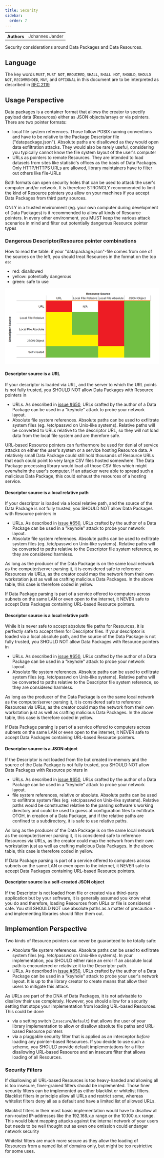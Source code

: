 ```yaml
---
title: Security
sidebar:
  order: 7
---
```


<table>
  <tr>
    <th>Authors</th>
    <td>Johannes Jander</td>
  </tr>
</table>

Security considerations around Data Packages and Data Resources.

## Language

The key words `MUST`, `MUST NOT`, `REQUIRED`, `SHALL`, `SHALL NOT`, `SHOULD`, `SHOULD NOT`, `RECOMMENDED`, `MAY`, and `OPTIONAL` in this document are to be interpreted as described in [RFC 2119](https://www.ietf.org/rfc/rfc2119.txt)

## Usage Perspective

Data packages is a container format that allows the creator to specify payload data (Resources) either as JSON
objects/arrays or via pointers. There are two pointer formats:

- local file system references. Those follow POSIX naming conventions and have to be relative to the Package Descriptor
  file ("datapackage.json"). Absolute paths are disallowed as they would open data exfiltration attacks. They would also
  be rarely useful, considering you typically cannot know the file system layout of the user's computer
- URLs as pointers to remote Resources. They are intended to load datasets from sites like statistic's offices as the
  basis of Data Packages. Only HTTP/HTTPS URLs are allowed, library maintainers have to filter out others like file-URLs

Both formats can open security holes that can be used to attack the user's computer and/or network. It is therefore
STRONGLY recommended to limit the kind of Resource pointers you allow on your machines if you accept Data Packages
from third party sources.

ONLY in a trusted environment (eg. your own computer during development of Data Packages) is it recommended to allow
all kinds of Resource pointers. In every other environment, you MUST keep the various attack scenarios in mind and
filter out potentially dangerous Resource pointer types

### Dangerous Descriptor/Resource pointer combinations

How to read the table: if your "datapackage.json"-file comes from one of the sources on the left, you should treat
Resources in the format on the top as:

- red: disallowed
- yellow: potentially dangerous
- green: safe to use

![Security Matrix](./assets/security-matrix.png)

#### Descriptor source is a URL

If your descriptor is loaded via URL, and the server to which the URL points is not fully trusted, you
SHOULD NOT allow Data Packages with Resource pointers in

- URLs. As described in [issue #650](https://github.com/frictionlessdata/specs/issues/650), URLs crafted by the author
  of a Data Package can be used in a "keyhole" attack to probe your network layout.
- Absolute file system references. Absolute paths can be used to exfiltrate system files (eg. /etc/passwd on
  Unix-like systems). Relative paths will be converted to URLs relative to the descriptor URL, so they will
  not load data from the local file system and are therefore safe.

URL-based Resource pointers can furthermore be used for denial of service attacks on either the user's system or a
service hosting Resource data. A relatively small Data Package could still hold thousands of Resource URLs that
each could point to very large CSV files hosted somewhere. The Data Package processing library would load all
those CSV files which might overwhelm the user's computer. If an attacker were able to spread such a malicious
Data Package, this could exhaust the resources of a hosting service.

#### Descriptor source is a local relative path

If your descriptor is loaded via a local relative path, and the source of the Data Package is not fully trusted, you
SHOULD NOT allow Data Packages with Resource pointers in

- URLs. As described in [issue #650](https://github.com/frictionlessdata/specs/issues/650), URLs crafted by the author
  of a Data Package can be used in a "keyhole" attack to probe your network layout.
- Absolute file system references. Absolute paths can be used to exfiltrate system files (eg. /etc/passwd on
  Unix-like systems). Relative paths will be converted to paths relative to the Descriptor file system reference,
  so they are considered harmless.

As long as the producer of the Data Package is on the same local network as the computer/server parsing it, it is
considered safe to reference Resources via URLs, as the creator could map the network from their own workstation just
as well as crafting malicious Data Packages. In the above table, this case is therefore coded in yellow.

If Data Package parsing is part of a service offered to computers across subnets on the same LAN or even open to the
internet, it NEVER safe to accept Data Packages containing URL-based Resource pointers.

#### Descriptor source is a local relative path

While it is never safe to accept absolute file paths for Resources, it is perfectly safe to accept them for Descriptor
files. If your descriptor is loaded via a local absolute path, and the source of the Data Package is not fully
trusted, you SHOULD NOT allow Data Packages with Resource pointers in

- URLs. As described in [issue #650](https://github.com/frictionlessdata/specs/issues/650), URLs crafted by the author
  of a Data Package can be used in a "keyhole" attack to probe your network layout.
- Absolute file system references. Absolute paths can be used to exfiltrate system files (eg. /etc/passwd on
  Unix-like systems). Relative paths will be converted to paths relative to the Descriptor file system reference,
  so they are considered harmless.

As long as the producer of the Data Package is on the same local network as the computer/server parsing it, it is
considered safe to reference Resources via URLs, as the creator could map the network from their own workstation just
as well as crafting malicious Data Packages. In the above table, this case is therefore coded in yellow.

If Data Package parsing is part of a service offered to computers across subnets on the same LAN or even open to the
internet, it NEVER safe to accept Data Packages containing URL-based Resource pointers.

#### Descriptor source is a JSON object

If the Descriptor is not loaded from file but created in-memory and the source of the Data Package is not fully
trusted, you SHOULD NOT allow Data Packages with Resource pointers in

- URLs. As described in [issue #650](https://github.com/frictionlessdata/specs/issues/650), URLs crafted by the author
  of a Data Package can be used in a "keyhole" attack to probe your network layout.
- file system references, relative or absolute. Absolute paths can be used to exfiltrate system files
  (eg. /etc/passwd on Unix-like systems). Relative paths would be constructed relative to the parsing software's working
  directory and could be used to guess at configuration files to exfiltrate. OTOH, in creation of a Data Package,
  and if the relative paths are confined to a subdirectory, it is safe to use relative paths.

As long as the producer of the Data Package is on the same local network as the computer/server parsing it, it is
considered safe to reference Resources via URLs, as the creator could map the network from their own workstation just
as well as crafting malicious Data Packages. In the above table, this case is therefore coded in yellow.

If Data Package parsing is part of a service offered to computers across subnets on the same LAN or even open to the
internet, it NEVER safe to accept Data Packages containing URL-based Resource pointers.

#### Descriptor source is a self-created JSON object

If the Descriptor is not loaded from file or created via a third-party application but by your software, it is
generally assumed you know what you do and therefore, loading Resources from URLs or file is considered safe. You
still SHOULD NOT use absolute paths as a matter of precaution - and implementing libraries should filter them out.

## Implemention Perspective

Two kinds of Resource pointers can never be guaranteed to be totally safe:

- Absolute file system references. Absolute paths can be used to exfiltrate system files (eg. /etc/passwd on
  Unix-like systems). In your implementation, you SHOULD either raise an error if an absolute local path is encountered
  or relativize it to the Descriptor path.
- URLs. As described in [issue #650](https://github.com/frictionlessdata/specs/issues/650), URLs crafted by the author
  of a Data Package can be used in a "keyhole" attack to probe your user's network layout. It is up to the library creator
  to create means that allow their users to mitigate this attack.

As URLs are part of the DNA of Data Packages, it is not advisable to disallow their use completely. However, you should
allow for a security setting that stops your implementation from loading URL-based Resources. This could be done

- via a setting switch (`insecure`/`default`) that allows the user of your library implementation to allow or
  disallow absolute file paths and URL-based Resource pointers
- via a pluggable security filter that is applied as an interceptor _before_ loading any pointer-based Resources. If
  you decide to use such a scheme, you SHOULD provide default implementations for a filter disallowing URL-based
  Resource and an insecure filter that allows loading of all Resources.

### Security Filters

If disallowing all URL-based Resources is too heavy-handed and allowing all is too insecure, finer-grained filters
should be implemented. Those finer security filters can be implemented as either blacklist or whitelist filters.
Blacklist filters in principle allow all URLs and restrict some, whereas whitelist filters deny all as a default
and have a limited list of allowed URLs.

Blacklist filters in their most basic implementation would have to disallow all non-routed IP-addresses like the
192.168.x.x range or the 10.100.x.x range. This would blunt mapping attacks against the internal network of your users
but needs to be well thought out as even one omission could endanger network security

Whitelist filters are much more secure as they allow the loading of Resources from a named list of domains only, but
might be too restrictive for some uses.

